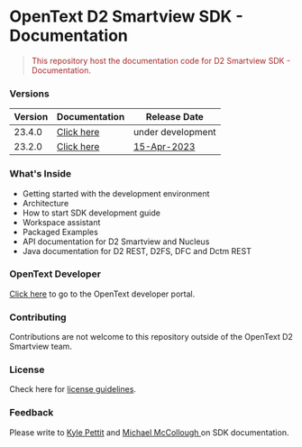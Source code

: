 
# OpenText D2 Smartview SDK - Documentation

> <p style="color:brown"> This repository host the documentation code for D2 Smartview SDK - Documentation. </p>

### Versions

| Version | Documentation | Release Date |
|---------| ----------- |  ----------- |
| 23.4.0  | [Click here](https://opentext.github.io/d2sv-sdk/23.4.0/) | under development  |
| 23.2.0  | [Click here](https://opentext.github.io/d2sv-sdk/23.2.0/) |  [15-Apr-2023](https://support.opentext.com/csm?id=search&spa=1&q=%23DocumentumD223.2SoftwareDownloads) |

### What's Inside  

- Getting started with the development environment
- Architecture 
- How to start SDK development guide
- Workspace assistant
- Packaged Examples
- API documentation for D2 Smartview and Nucleus
- Java documentation for D2 REST, D2FS, DFC and Dctm REST

### OpenText Developer

[Click here](https://developer.opentext.com/) to go to the OpenText developer portal.

### Contributing

Contributions are not welcome to this repository outside of the OpenText D2 Smartview team.

### License

Check here for [license guidelines](/LICENSE).

### Feedback

Please write to [Kyle Pettit](mailto:kpettit@opentext.com) and [Michael McCollough
](mailto:mmccollo@opentext.com) on SDK documentation.

